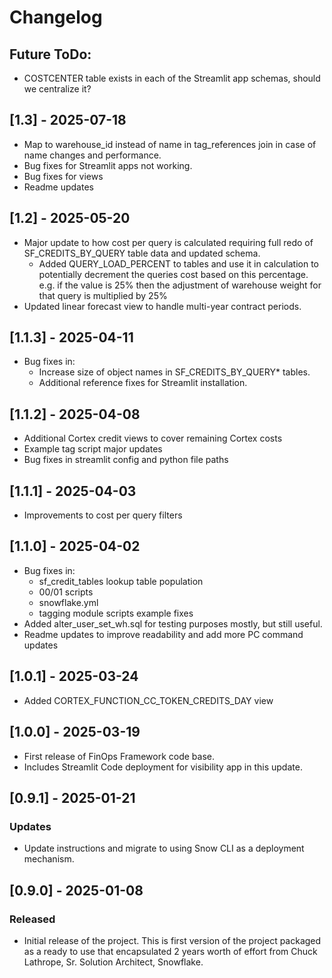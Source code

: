 # Changelog

## Future ToDo:
 - COSTCENTER table exists in each of the Streamlit app schemas, should we centralize it?

## [1.3] - 2025-07-18
 - Map to warehouse_id instead of name in tag_references join in case of name changes and performance.
 - Bug fixes for Streamlit apps not working.
 - Bug fixes for views
 - Readme updates

## [1.2] - 2025-05-20
  - Major update to how cost per query is calculated requiring full redo of SF_CREDITS_BY_QUERY table data and updated schema.
    - Added QUERY_LOAD_PERCENT to tables and use it in calculation to potentially decrement the queries cost based on this percentage.
    e.g. if the value is 25% then the adjustment of warehouse weight for that query is multiplied by 25%
  - Updated linear forecast view to handle multi-year contract periods.

## [1.1.3] - 2025-04-11

 - Bug fixes in:
   - Increase size of object names in SF_CREDITS_BY_QUERY* tables.
   - Additional reference fixes for Streamlit installation.

## [1.1.2] - 2025-04-08

- Additional Cortex credit views to cover remaining Cortex costs
- Example tag script major updates
- Bug fixes in streamlit config and python file paths


## [1.1.1] - 2025-04-03

- Improvements to cost per query filters

## [1.1.0] - 2025-04-02

- Bug fixes in: 
    - sf_credit_tables lookup table population
    - 00/01 scripts
    - snowflake.yml
    - tagging module scripts example fixes
- Added alter_user_set_wh.sql for testing purposes mostly, but still useful.
- Readme updates to improve readability and add more PC command updates

## [1.0.1] - 2025-03-24

- Added CORTEX_FUNCTION_CC_TOKEN_CREDITS_DAY view

## [1.0.0] - 2025-03-19

- First release of FinOps Framework code base.
- Includes Streamlit Code deployment for visibility app in this update.

## [0.9.1] - 2025-01-21

### Updates

- Update instructions and migrate to using Snow CLI as a deployment mechanism.

## [0.9.0] - 2025-01-08

### Released

- Initial release of the project. This is first version of the project packaged as a ready to use that encapsulated 2 years worth of effort from Chuck Lathrope, Sr. Solution Architect, Snowflake.
